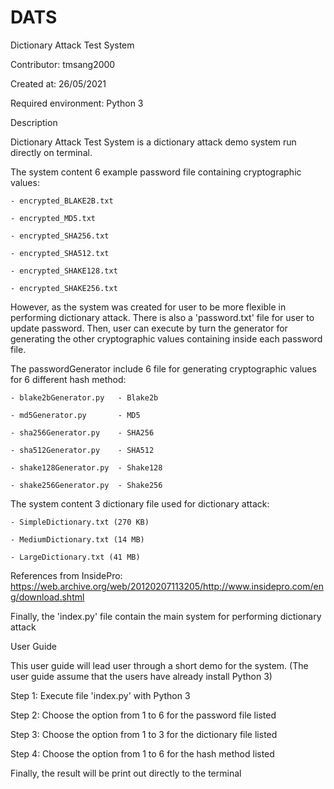 # DATS

Dictionary Attack Test System

Contributor: tmsang2000

Created at: 26/05/2021

Required environment: Python 3

Description

Dictionary Attack Test System is a dictionary attack demo system run directly on terminal.

The system content 6 example password file containing cryptographic values:

    - encrypted_BLAKE2B.txt
    
    - encrypted_MD5.txt
    
    - encrypted_SHA256.txt
    
    - encrypted_SHA512.txt
    
    - encrypted_SHAKE128.txt
    
    - encrypted_SHAKE256.txt

However, as the system was created for user to be more flexible in performing dictionary attack. There is also a 'password.txt' file for user to update password. Then, user can execute by turn the generator for generating the other cryptographic values containing inside each password file.

The passwordGenerator include 6 file for generating cryptographic values for 6 different hash method:

    - blake2bGenerator.py   - Blake2b
    
    - md5Generator.py       - MD5
    
    - sha256Generator.py    - SHA256
    
    - sha512Generator.py    - SHA512
    
    - shake128Generator.py  - Shake128
    
    - shake256Generator.py  - Shake256

The system content 3 dictionary file used for dictionary attack:

    - SimpleDictionary.txt (270 KB)
    
    - MediumDictionary.txt (14 MB)
    
    - LargeDictionary.txt (41 MB)

References from InsidePro: https://web.archive.org/web/20120207113205/http://www.insidepro.com/eng/download.shtml

Finally, the 'index.py' file contain the main system for performing dictionary attack

User Guide

This user guide will lead user through a short demo for the system. (The user guide assume that the users have already install Python 3)

Step 1: Execute file 'index.py' with Python 3

Step 2: Choose the option from 1 to 6 for the password file listed

Step 3: Choose the option from 1 to 3 for the dictionary file listed

Step 4: Choose the option from 1 to 6 for the hash method listed

Finally, the result will be print out directly to the terminal

